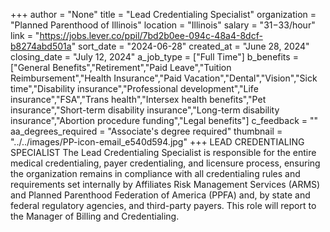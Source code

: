+++
author = "None"
title = "Lead Credentialing Specialist"
organization = "Planned Parenthood of Illinois"
location = "Illinois"
salary = "$31-$33/hour"
link = "https://jobs.lever.co/ppil/7bd2b0ee-094c-48a4-8dcf-b8274abd501a"
sort_date = "2024-06-28"
created_at = "June 28, 2024"
closing_date = "July 12, 2024"
a_job_type = ["Full Time"]
b_benefits = ["General Benefits","Retirement","Paid Leave","Tuition Reimbursement","Health Insurance","Paid Vacation","Dental","Vision","Sick time","Disability insurance","Professional development","Life insurance","FSA","Trans health","Intersex health benefits","Pet insurance","Short-term disability insurance","Long-term disability insurance","Abortion procedure funding","Legal benefits"]
c_feedback = ""
aa_degrees_required = "Associate's degree required"
thumbnail = "../../images/PP-icon-email_e540d594.jpg"
+++
LEAD CREDENTIALING SPECIALIST 
The Lead Credentialing Specialist is responsible for the entire medical credentialing, payer credentialing, and licensure process, ensuring the organization remains in compliance with all credentialing rules and requirements set internally by Affiliates Risk Management Services (ARMS) and Planned Parenthood Federation of America (PPFA) and, by state and federal regulatory agencies, and third-party payers. This role will report to the Manager of Billing and Credentialing. 